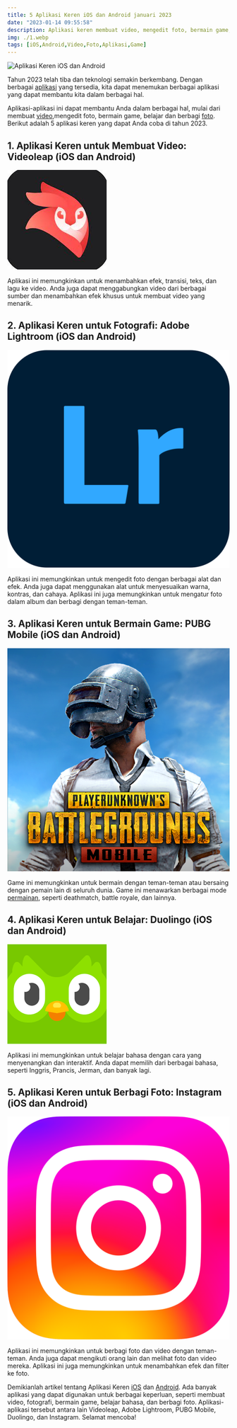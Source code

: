 ```yaml
---
title: 5 Aplikasi Keren iOS dan Android januari 2023
date: "2023-01-14 09:55:58"
description: Aplikasi keren membuat video, mengedit foto, bermain game, belajar dan berbagi fotot. Aplikasi-aplikasi tersebut antara lain Videoleap, Adobe Lightroom, PUBG Mobile, Duolingo, dan Instagram.
img: ./1.webp
tags: [iOS,Android,Video,Foto,Aplikasi,Game]
---
```


![Aplikasi Keren iOS dan Android](1.jpg)

Tahun 2023 telah tiba dan teknologi semakin berkembang. Dengan berbagai [aplikasi](https://wappur.my.id/tags/aplikasi/) yang tersedia, kita dapat menemukan berbagai aplikasi yang dapat membantu kita dalam berbagai hal. 

Aplikasi-aplikasi ini dapat membantu Anda dalam berbagai hal, mulai dari membuat [video](https://wappur.my.id/tags/video/),mengedit foto, bermain game, belajar dan berbagi [foto](https://wappur.my.id/tags/foto/). Berikut adalah 5 aplikasi keren yang dapat Anda coba di tahun 2023.

## 1. Aplikasi Keren untuk Membuat Video: Videoleap (iOS dan Android)

![Videoleap](v.jpg)

Aplikasi ini memungkinkan untuk menambahkan efek, transisi, teks, dan lagu ke video. Anda juga dapat menggabungkan video dari berbagai sumber dan menambahkan efek khusus untuk membuat video yang menarik.

## 2. Aplikasi Keren untuk Fotografi: Adobe Lightroom (iOS dan Android)

![Adobe Lightroom](al.png)

Aplikasi ini memungkinkan untuk mengedit foto dengan berbagai alat dan efek. Anda juga dapat menggunakan alat untuk menyesuaikan warna, kontras, dan cahaya. Aplikasi ini juga memungkinkan untuk mengatur foto dalam album dan berbagi dengan teman-teman.

## 3. Aplikasi Keren untuk Bermain Game: PUBG Mobile (iOS dan Android)

![Pubg](pubg.png)

Game ini memungkinkan untuk bermain dengan teman-teman atau bersaing dengan pemain lain di seluruh dunia. Game ini menawarkan berbagai mode [permainan](https://wappur.my.id/tags/game/), seperti deathmatch, battle royale, dan lainnya.

## 4. Aplikasi Keren untuk Belajar: Duolingo (iOS dan Android)

![Duolingo](duolingo.png)

Aplikasi ini memungkinkan untuk belajar bahasa dengan cara yang menyenangkan dan interaktif. Anda dapat memilih dari berbagai bahasa, seperti Inggris, Prancis, Jerman, dan banyak lagi.

## 5. Aplikasi Keren untuk Berbagi Foto: Instagram (iOS dan Android)

![Instagram](ig.webp)

Aplikasi ini memungkinkan untuk berbagi foto dan video dengan teman-teman. Anda juga dapat mengikuti orang lain dan melihat foto dan video mereka. Aplikasi ini juga memungkinkan untuk menambahkan efek dan filter ke foto.

Demikianlah artikel tentang Aplikasi Keren [iOS](https://wappur.my.id/tags/ios/) dan [Android](https://wappur.my.id/tags/android/). Ada banyak aplikasi yang dapat digunakan untuk berbagai keperluan, seperti membuat video, fotografi, bermain game, belajar bahasa, dan berbagi foto. Aplikasi-aplikasi tersebut antara lain Videoleap, Adobe Lightroom, PUBG Mobile, Duolingo, dan Instagram. Selamat mencoba!
